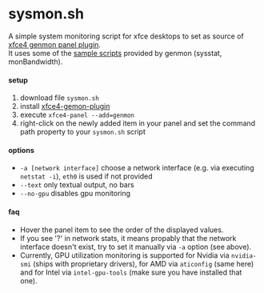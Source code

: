 # sysmon.sh
A simple system monitoring script for xfce desktops to set as source of [xfce4 genmon panel plugin](https://gitlab.xfce.org/panel-plugins/xfce4-genmon-plugin).  
It uses some of the [sample scripts](https://gitlab.xfce.org/panel-plugins/xfce4-genmon-plugin/-/blob/master/scripts/) provided by genmon (sysstat, monBandwidth).
#### setup
1. download file `sysmon.sh`
2. install [xfce4-gemon-plugin](apt://xfce4-genmon-plugin)
3. execute `xfce4-panel --add=genmon`
4. right-click on the newly added item in your panel and set the command path property to your `sysmon.sh` script
#### options
 - `-a [network interface]` choose a network interface (e.g. via executing `netstat -i`), `eth0` is used if not provided
 - `--text` only textual output, no bars
 - `--no-gpu` disables gpu monitoring
#### faq
 - Hover the panel item to see the order of the displayed values.
 - If you see '?' in network stats, it means propably that the network interface doesn't exist, try to set it manually via `-a` option (see above).
 - Currently, GPU utilization monitoring is supported for Nvidia via `nvidia-smi` (ships with proprietary drivers), for AMD via `aticonfig` (same here) and for Intel via `intel-gpu-tools` (make sure you have installed that one).
 